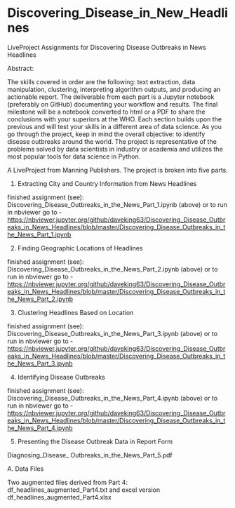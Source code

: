 # Discovering_Disease_in_New_Headlines
LiveProject Assignments for Discovering Disease Outbreaks in News Headlines

Abstract:

The skills covered in order are the following: text extraction, data manipulation, clustering, interpreting algorithm outputs, and producing an actionable report. The deliverable from each part is a Jupyter notebook (preferably on GitHub) documenting your workflow and results. The final milestone will be a notebook converted to html or a PDF to share the conclusions with your superiors at the WHO. Each section builds upon the previous and will test your skills in a different area of data science. As you go through the project, keep in mind the overall objective: to identify disease outbreaks around the world. The project is representative of the problems solved by data scientists in industry or academia and utilizes the most popular tools for data science in Python.

A LiveProject from Manning Publishers. The project is broken into five parts.

1. Extracting City and Country Information from News Headlines

finished assignment (see): Discovering_Disease_Outbreaks_in_the_News_Part_1.ipynb (above) or to run in nbviewer go to -
https://nbviewer.jupyter.org/github/daveking63/Discovering_Disease_Outbreaks_in_News_Headlines/blob/master/Discovering_Disease_Outbreaks_in_the_News_Part_1.ipynb 

2. Finding Geographic Locations of Headlines

finished assignment (see): Discovering_Disease_Outbreaks_in_the_News_Part_2.ipynb (above) or to run in nbviewer go to -
https://nbviewer.jupyter.org/github/daveking63/Discovering_Disease_Outbreaks_in_News_Headlines/blob/master/Discovering_Disease_Outbreaks_in_the_News_Part_2.ipynb 

3. Clustering Headlines Based on Location

finished assignment (see): Discovering_Disease_Outbreaks_in_the_News_Part_3.ipynb (above) or to run in nbviewer go to -
https://nbviewer.jupyter.org/github/daveking63/Discovering_Disease_Outbreaks_in_News_Headlines/blob/master/Discovering_Disease_Outbreaks_in_the_News_Part_3.ipynb 

4. Identifying Disease Outbreaks

finished assignment (see): Discovering_Disease_Outbreaks_in_the_News_Part_4.ipynb (above) or to run in nbviewer go to - https://nbviewer.jupyter.org/github/daveking63/Discovering_Disease_Outbreaks_in_News_Headlines/blob/master/Discovering_Disease_Outbreaks_in_the_News_Part_4.ipynb

5. Presenting the Disease Outbreak Data in Report Form

Diagnosing_Disease_ Outbreaks_in_the_News_Part_5.pdf

A. Data Files

Two augmented files derived from Part 4: df_headlines_augmented_Part4.txt and  excel version df_headlines_augmented_Part4.xlsx
